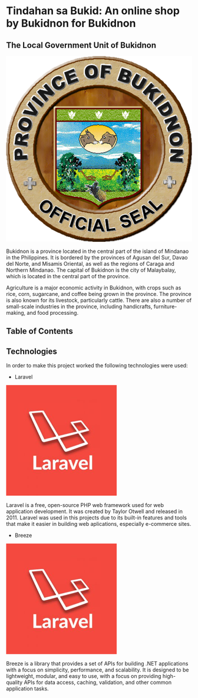 # Tindahan sa Bukid: An online shop by Bukidnon for Bukidnon

## The Local Government Unit of Bukidnon
![Bukidnon Official Seal](./img/bukidnon_seal.png)

Bukidnon is a province located in the central part of the island of Mindanao in the Philippines. It is bordered by the provinces of Agusan del Sur, Davao del Norte, and Misamis Oriental, as well as the regions of Caraga and Northern Mindanao. The capital of Bukidnon is the city of Malaybalay, which is located in the central part of the province.

Agriculture is a major economic activity in Bukidnon, with crops such as rice, corn, sugarcane, and coffee being grown in the province. The province is also known for its livestock, particularly cattle. There are also a number of small-scale industries in the province, including handicrafts, furniture-making, and food processing.

## Table of Contents

## Technologies

In order to make this project worked the following technologies were used:

* Laravel 

![Laravel](./img/Laravel-logo-300x300.jpg)

Laravel is a free, open-source PHP web framework used for web application development. It was created by Taylor Otwell and released in 2011. Laravel was used in this projects due to its built-in features and tools that make it easier in building web aplications, especially e-commerce sites.

* Breeze

![Laravel](./img/Laravel-logo-300x300.jpg)

Breeze is a library that provides a set of APIs for building .NET applications with a focus on simplicity, performance, and scalability. It is designed to be lightweight, modular, and easy to use, with a focus on providing high-quality APIs for data access, caching, validation, and other common application tasks.
